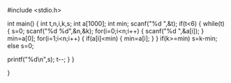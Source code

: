 #include <stdio.h>

int main()
{
int t,n,i,k,s;
int a[1000];
int min;
scanf("%d ",&t);
if(t<6)
{ while(t)
{
s=0;
scanf("%d %d",&n,&k);
for(i=0;i<n;i++)
{
scanf("%d ",&a[i]);
}
min=a[0];
for(i=1;i<n;i++)
{
if(a[i]<min)
{
min=a[i];
}
}
if(k>=min)
s=k-min;
else
s=0;

printf("%d\n",s);
t--;
}
}

}
